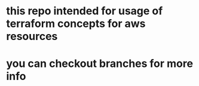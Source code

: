 #  this repo intended for usage of terraform concepts for aws resources
# you can checkout branches for more info 
